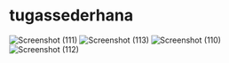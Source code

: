# tugassederhana

![Screenshot (111)](https://user-images.githubusercontent.com/126688399/232981017-6339f796-4a16-40d5-87f5-582da3b8c3e3.png)
![Screenshot (113)](https://user-images.githubusercontent.com/126688399/232981026-5e345532-9994-4da8-b07c-e42885576bb0.png)
![Screenshot (110)](https://user-images.githubusercontent.com/126688399/232981032-1a69ce98-13ba-4fbb-b58f-d51b618b8356.png)
![Screenshot (112)](https://user-images.githubusercontent.com/126688399/232981207-8162bf17-0feb-4c85-8318-e6fec01c7661.png)

